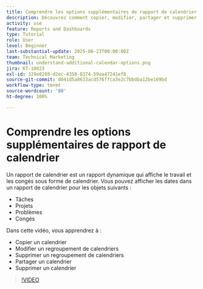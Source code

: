 ```yaml
---
title: Comprendre les options supplémentaires de rapport de calendrier
description: Découvrez comment copier, modifier, partager et supprimer un calendrier.
activity: use
feature: Reports and Dashboards
type: Tutorial
role: User
level: Beginner
last-substantial-update: 2025-06-23T00:00:00Z
team: Technical Marketing
thumbnail: understand-additional-calendar-options.png
jira: KT-10023
exl-id: 329e8288-d2ec-4350-8374-59aa47241ef8
source-git-commit: d041d5a8633acd576ffca3e2c7bbdba12be169bd
workflow-type: tm+mt
source-wordcount: '80'
ht-degree: 100%

---
```


# Comprendre les options supplémentaires de rapport de calendrier

Un rapport de calendrier est un rapport dynamique qui affiche le travail et les congés sous forme de calendrier. Vous pouvez afficher les dates dans un rapport de calendrier pour les objets suivants :

* Tâches
* Projets
* Problèmes
* Congés

Dans cette vidéo, vous apprendrez à :

* Copier un calendrier
* Modifier un regroupement de calendriers
* Supprimer un regroupement de calendriers
* Partager un calendrier
* Supprimer un calendrier

>[!VIDEO](https://video.tv.adobe.com/v/3423530/?quality=12&learn=on&enablevpops)
